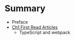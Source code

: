 # Summary

* Preface
* [Ch1 First Read Articles](ch1_first_read_articles.md)
   * TypeScript and webpack

